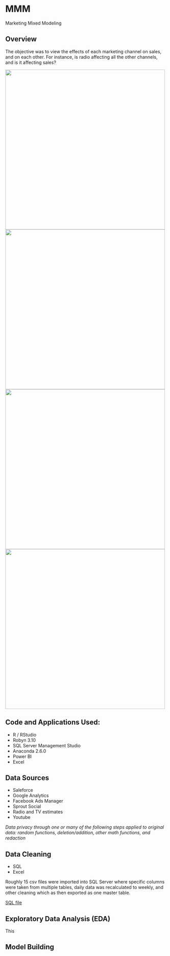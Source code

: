 # MMM
Marketing Mixed Modeling

## Overview
The objective was to view the effects of each marketing channel on sales, and on each other. For instance, is radio affecting all the other channels, and is it affecting sales?

<img src="https://github.com/wylee3/MMM/blob/main/RobynData-to-visuals_Page_2-cl.jpg" width="500" />
<img src="https://github.com/wylee3/MMM/blob/main/RobynData-to-visuals_Page_3-predictEffect.jpg" width="500" />
<img src="https://github.com/wylee3/MMM/blob/main/RobynData-to-visuals_Page_3-spend.jpg" width="500" />
<img src="https://github.com/wylee3/MMM/blob/main/RobynData-to-visuals_Page_3-spendPerc.jpg" width="500" />


## Code and Applications Used:
* R / RStudio
* Robyn 3.10
* SQL Server Management Studio
* Anaconda 2.6.0
* Power BI
* Excel

## Data Sources
* Saleforce
* Google Analytics
* Facebook Ads Manager
* Sprout Social
* Radio and TV estimates
* Youtube

*Data privacy through one or many of the following steps applied to original data: random functions, deletion/addition, other math functions, and redaction*

## Data Cleaning
* SQL
* Excel

Roughly 15 csv files were imported into SQL Server where specific columns were taken from multiple tables, daily data was recalculated to weekly, and other cleaning which as then exported as one master table.

[SQL file](https://github.com/wylee3/marketing-linear-regressions/blob/9a1fc2df0952b384e930bc9e68a45cb49eb52003/SQL-CorrelationPrep_v3-portfolio.sql)

## Exploratory Data Analysis (EDA)
This 

## Model Building
